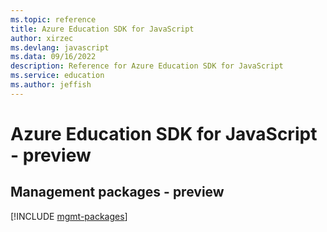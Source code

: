 ```yaml
---
ms.topic: reference
title: Azure Education SDK for JavaScript
author: xirzec
ms.devlang: javascript
ms.data: 09/16/2022
description: Reference for Azure Education SDK for JavaScript
ms.service: education
ms.author: jeffish
---
```

# Azure Education SDK for JavaScript - preview

## Management packages - preview
[!INCLUDE [mgmt-packages](education-mgmt-index.md)]